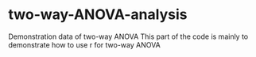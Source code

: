 # two-way-ANOVA-analysis
Demonstration data of two-way ANOVA 
This part of the code is mainly to demonstrate how to use r for two-way ANOVA
